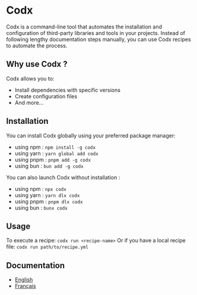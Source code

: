 # Codx

Codx is a command-line tool that automates the installation and configuration of third-party libraries and tools in your
projects. Instead of following lengthy documentation steps manually, you can use Codx recipes to automate the process.

## Why use Codx ?

Codx allows you to:

- Install dependencies with specific versions
- Create configuration files
- And more...

## Installation

You can install Codx globally using your preferred package manager:

* using npm : `npm install -g codx`
* using yarn : `yarn global add codx`
* using pnpm : `pnpm add -g codx`
* using bun : `bun add -g codx`

You can also launch Codx without installation :

* using npm : `npx codx`
* using yarn : `yarn dlx codx`
* using pnpm : `pnpm dlx codx`
* using bun : `bunx codx`

## Usage

To execute a recipe: `codx run <recipe-name>`
Or if you have a local recipe file: `codx run path/to/recipe.yml`

## Documentation

* [English](docs/en/index.md)
* [Français](docs/fr/index.md)